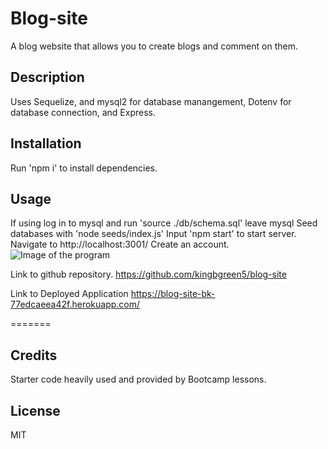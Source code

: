 # Blog-site
A blog website that allows you to create blogs and comment on them.

## Description
Uses Sequelize, and mysql2 for database manangement, Dotenv for database connection, and Express.

## Installation
Run  'npm i'  to install dependencies.

## Usage
If using
log in to mysql and run 'source ./db/schema.sql'
leave mysql
Seed databases with  'node seeds/index.js'
Input 'npm start' to start server.
Navigate to http://localhost:3001/
Create an account.
![Image of the program](./Develop/images/Untitled.png)

Link to github repository.
https://github.com/kingbgreen5/blog-site

Link to Deployed Application
https://blog-site-bk-77edcaeea42f.herokuapp.com/

=======

## Credits
Starter code heavily used and provided by Bootcamp lessons.
 

## License
MIT
